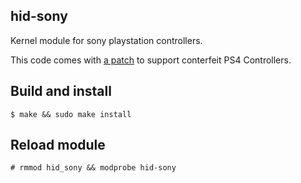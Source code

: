 ## hid-sony
Kernel module for sony playstation controllers. 

This code comes with [a patch](https://raw.githubusercontent.com/carlosmax3D/DS4_CLONE_DKMS_FEDORA/Fedora/cloneDualshock.patch) to support conterfeit PS4 Controllers.

## Build and install
```
$ make && sudo make install
```
## Reload module
```
# rmmod hid_sony && modprobe hid-sony
```
